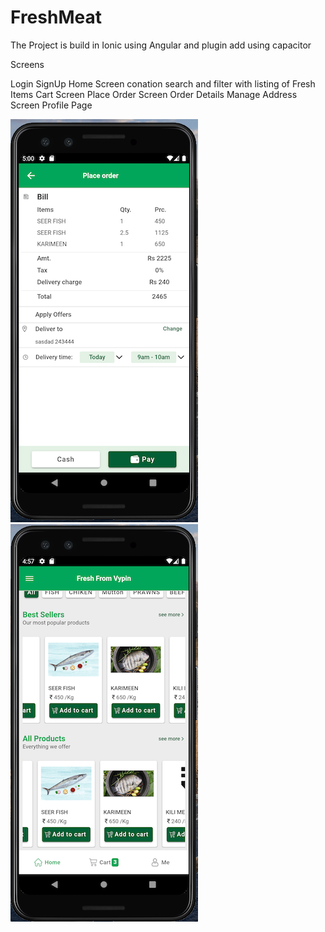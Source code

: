 # FreshMeat
The Project is build in Ionic using Angular and plugin add using capacitor

Screens

Login
SignUp
Home Screen conation search and filter with listing of Fresh Items
Cart Screen
Place Order Screen
Order Details
Manage Address Screen
Profile Page

![](readme_images/image_2.png)
![](readme_images/image_1.png)
